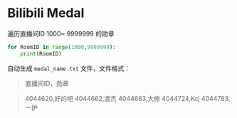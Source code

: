 # Bilibili Medal

遍历直播间ID 1000~ 9999999 的勋章

```python
for RoomID in range(1000,9999999):
    print(RoomID)
```

自动生成 `medal_name.txt` 文件，文件格式：

> 直播间ID，勋章

> 4044620,好的吧
> 4044662,渡杰
> 4044683,大修
> 4044724,Kcj
> 4044783,一护

